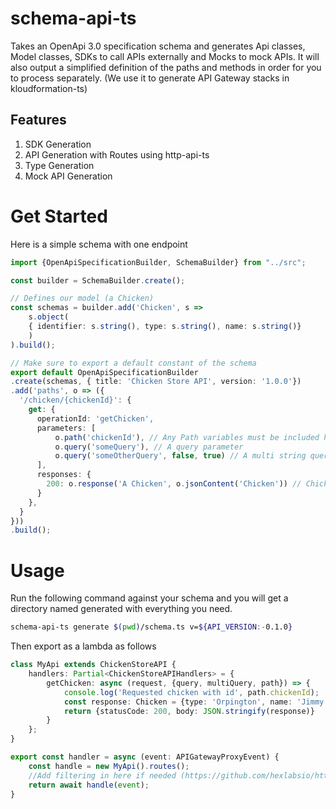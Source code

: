 # schema-api-ts

Takes an OpenApi 3.0 specification schema and generates Api classes, Model classes, SDKs to call APIs externally and Mocks to mock APIs.
It will also output a simplified definition of the paths and methods in order for you to process separately. 
(We use it to generate API Gateway stacks in kloudformation-ts)

## Features

1. SDK Generation 
2. API Generation with Routes using http-api-ts
3. Type Generation
4. Mock API Generation 

# Get Started
Here is a simple schema with one endpoint

```typescript
import {OpenApiSpecificationBuilder, SchemaBuilder} from "../src";

const builder = SchemaBuilder.create();

// Defines our model (a Chicken)
const schemas = builder.add('Chicken', s =>
    s.object(
    { identifier: s.string(), type: s.string(), name: s.string()}
    )
).build();

// Make sure to export a default constant of the schema
export default OpenApiSpecificationBuilder
.create(schemas, { title: 'Chicken Store API', version: '1.0.0'})
.add('paths', o => ({
  '/chicken/{chickenId}': {
    get: {
      operationId: 'getChicken',
      parameters: [
          o.path('chickenId'), // Any Path variables must be included here
          o.query('someQuery'), // A query parameter
          o.query('someOtherQuery', false, true) // A multi string query parameter
      ],
      responses: {
        200: o.response('A Chicken', o.jsonContent('Chicken')) // Chicken here can only be one of the defined entries in the schema
      }
    },
  }
}))
.build();
```

# Usage

Run the following command against your schema and you will get a directory named generated with everything you need.

```bash
schema-api-ts generate $(pwd)/schema.ts v=${API_VERSION:-0.1.0}
``` 

Then export as a lambda as follows

```typescript
class MyApi extends ChickenStoreAPI {
    handlers: Partial<ChickenStoreAPIHandlers> = {
        getChicken: async (request, {query, multiQuery, path}) => {
            console.log('Requested chicken with id', path.chickenId);
            const response: Chicken = {type: 'Orpington', name: 'Jimmy', identifier: '1'};
            return {statusCode: 200, body: JSON.stringify(response)}
        }
    };
}

export const handler = async (event: APIGatewayProxyEvent) {
    const handle = new MyApi().routes();
    //Add filtering in here if needed (https://github.com/hexlabsio/http-api-ts)
    return await handle(event);
}
```
